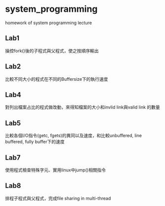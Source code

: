 # system_programming
homework of system programming lecture
## Lab1
  操控fork()後的子程式與父程式，使之按順序輸出
## Lab2
  比較不同大小的程式在不同的Buffersize下的執行速度
## Lab4
  對列出檔案占比的程式做改動，來得知檔案的大小和invlid link與valid link 的數量
## Lab5
  比較各個I/O指令(getc, fgets)的異同以及速度，和比較unbuffered, line buffered, fully buffer下的速度
## Lab7
  使用程式檢查特殊字元、實用linux中jump()相關指令
## Lab8
  排程子程式與父程式，完成file sharing in multi-thread
